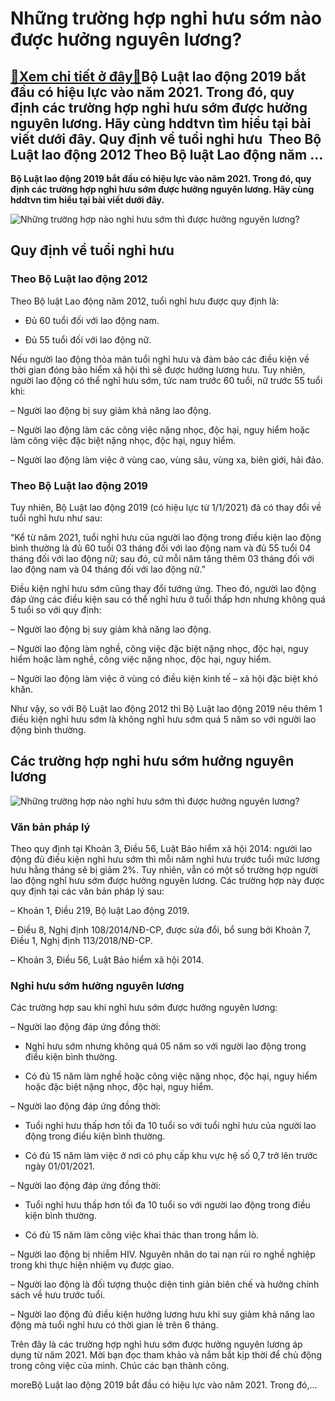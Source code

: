 Những trường hợp nghỉ hưu sớm nào được hưởng nguyên lương?
==========================================================

[:gift:Xem chi tiết ở đây:gift:](https://hddtvn.com/nhung-truong-hop-nghi-huu-som-nao-duoc-huong-nguyen-luong/)Bộ Luật lao động 2019 bắt đầu có hiệu lực vào năm 2021. Trong đó, quy định các trường hợp nghỉ hưu sớm được hưởng nguyên lương. Hãy cùng hddtvn tìm hiểu tại bài viết dưới đây. Quy định về tuổi nghỉ hưu  Theo Bộ Luật lao động 2012 Theo Bộ luật Lao động năm …
-----------------------------------------------------------------------------------------------------------------------------------------------------------------------------------------------------------------------------------------------------------------

**Bộ Luật lao động 2019 bắt đầu có hiệu lực vào năm 2021. Trong đó, quy định các trường hợp nghỉ hưu sớm được hưởng nguyên lương. Hãy cùng hddtvn tìm hiểu tại bài viết dưới đây.**


![Những trường hợp nào nghỉ hưu sớm thì được hưởng nguyên lương?](https://hddtvn.com/wp-content/uploads/2021/01/5d64f2c2c88e3.png "Những trường hợp nào nghỉ hưu sớm thì được hưởng nguyên lương?")



**Quy định về tuổi nghỉ hưu**
-----------------------------


### Theo Bộ Luật lao động 2012


Theo Bộ luật Lao động năm 2012, tuổi nghỉ hưu được quy định là:




* Đủ 60 tuổi đối với lao động nam.

* Đủ 55 tuổi đối với lao động nữ.



Nếu người lao động thỏa mãn tuổi nghỉ hưu và đảm bảo các điều kiện về thời gian đóng bảo hiểm xã hội thì sẽ được hưởng lương hưu. Tuy nhiên, người lao động có thể nghỉ hưu sớm, tức nam trước 60 tuổi, nữ trước 55 tuổi khi:


– Người lao động bị suy giảm khả năng lao động.


– Người lao động làm các công việc nặng nhọc, độc hại, nguy hiểm hoặc làm công việc đặc biệt nặng nhọc, độc hại, nguy hiểm.


– Người lao động làm việc ở vùng cao, vùng sâu, vùng xa, biên giới, hải đảo.


### Theo Bộ Luật lao động 2019


Tuy nhiên, Bộ Luật lao động 2019 (có hiệu lực từ 1/1/2021) đã có thay đổi về tuổi nghỉ hưu như sau:



“Kể từ năm 2021, tuổi nghỉ hưu của người lao động trong điều kiện lao động bình thường là đủ 60 tuổi 03 tháng đối với lao động nam và đủ 55 tuổi 04 tháng đối với lao động nữ; sau đó, cứ mỗi năm tăng thêm 03 tháng đối với lao động nam và 04 tháng đối với lao động nữ.”


Điều kiện nghỉ hưu sớm cũng thay đổi tướng ứng. Theo đó, người lao động đáp ứng các điều kiện sau có thể nghỉ hưu ở tuổi thấp hơn nhưng không quá 5 tuổi so với quy định:


– Người lao động bị suy giảm khả năng lao động.


– Người lao động làm nghề, công việc đặc biệt nặng nhọc, độc hại, nguy hiểm hoặc làm nghề, công việc nặng nhọc, độc hại, nguy hiểm.


– Người lao động làm việc ở vùng có điều kiện kinh tế – xã hội đặc biệt khó khăn.


Như vậy, so với Bộ Luật lao động 2012 thì Bộ Luật lao động 2019 nêu thêm 1 điều kiện nghỉ hưu sớm là không nghỉ hưu sớm quá 5 năm so với người lao động bình thường.


Các trường hợp nghỉ hưu sớm hưởng nguyên lương
----------------------------------------------


![Những trường hợp nào nghỉ hưu sớm thì được hưởng nguyên lương?](https://hddtvn.com/wp-content/uploads/2021/01/nghi-huu-som-lam-the-nao-de-duoc-huong-che-do-tot-nhat.jpg "Những trường hợp nào nghỉ hưu sớm thì được hưởng nguyên lương?")


### Văn bản pháp lý


Theo quy định tại Khoản 3, Điều 56, Luật Bảo hiểm xã hội 2014: người lao động đủ điều kiện nghỉ hưu sớm thì mỗi năm nghỉ hưu trước tuổi mức lương hưu hằng tháng sẽ bị giảm 2%. Tuy nhiên, vẫn có một số trường hợp người lao động nghỉ hưu sớm được hưởng nguyên lương. Các trường hợp này được quy định tại các văn bản pháp lý sau:


– Khoản 1, Điều 219, Bộ luật Lao động 2019.


– Điều 8, Nghị định 108/2014/NĐ-CP, được sửa đổi, bổ sung bởi Khoản 7, Điều 1, Nghị định 113/2018/NĐ-CP.


– Khoản 3, Điều 56, Luật Bảo hiểm xã hội 2014.


### Nghỉ hưu sớm hưởng nguyên lương


Các trường hợp sau khi nghỉ hưu sớm được hưởng nguyên lương:


– Người lao động đáp ứng đồng thời:




* Nghỉ hưu sớm nhưng không quá 05 năm so với người lao động trong điều kiện bình thường.

* Có đủ 15 năm làm nghề hoặc công việc nặng nhọc, độc hại, nguy hiểm hoặc đặc biệt nặng nhọc, độc hại, nguy hiểm.



– Người lao động đáp ứng đồng thời:




* Tuổi nghỉ hưu thấp hơn tối đa 10 tuổi so với tuổi nghỉ hưu của người lao động trong điều kiện bình thường.

* Có đủ 15 năm làm việc ở nơi có phụ cấp khu vực hệ số 0,7 trở lên trước ngày 01/01/2021.



– Người lao động đáp ứng đồng thời:




* Tuổi nghỉ hưu thấp hơn tối đa 10 tuổi so với người lao động trong điều kiện bình thường.

* Có đủ 15 năm làm công việc khai thác than trong hầm lò.



– Người lao động bị nhiễm HIV. Nguyên nhân do tai nạn rủi ro nghề nghiệp trong khi thực hiện nhiệm vụ được giao.


– Người lao động là đối tượng thuộc diện tinh giản biên chế và hưởng chính sách về hưu trước tuổi.


– Người lao động đủ điều kiện hưởng lương hưu khi suy giảm khả năng lao động mà tuổi nghỉ hưu có thời gian lẻ trên 6 tháng.


Trên đây là các trường hợp nghỉ hưu sớm được hưởng nguyên lương áp dụng từ năm 2021. Mời bạn đọc tham khảo và nắm bắt kịp thời để chủ động trong công việc của mình. Chúc các bạn thành công.


moreBộ Luật lao động 2019 bắt đầu có hiệu lực vào năm 2021. Trong đó,…

